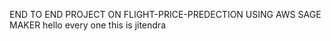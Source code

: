 END TO END PROJECT ON FLIGHT-PRICE-PREDECTION USING AWS SAGE MAKER
hello every one this is jitendra 
